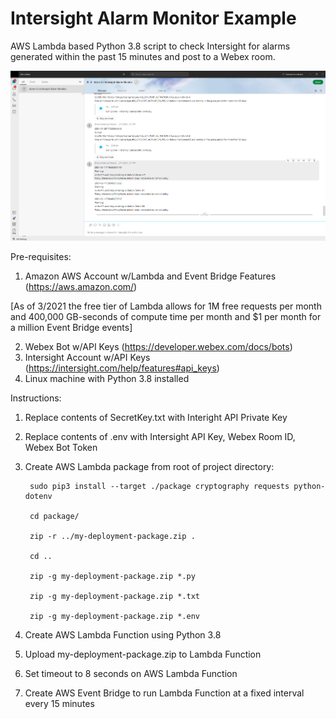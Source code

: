 # Intersight Alarm Monitor Example
AWS Lambda based Python 3.8 script to check Intersight for alarms generated within the past 15 minutes and post to a Webex room.

<img src="README-alarm-example.png"></img>

Pre-requisites:
1. Amazon AWS Account w/Lambda and Event Bridge Features (https://aws.amazon.com/)

[As of 3/2021 the free tier of Lambda allows for 1M free requests per month and 400,000 GB-seconds of compute time per month and $1 per month for a million Event Bridge events]

2. Webex Bot w/API Keys (https://developer.webex.com/docs/bots)
3. Intersight Account w/API Keys (https://intersight.com/help/features#api_keys)
4. Linux machine with Python 3.8 installed 
 
Instructions:
1. Replace contents of SecretKey.txt with Interight API Private Key
2. Replace contents of .env with Intersight API Key, Webex Room ID, Webex Bot Token
3. Create AWS Lambda package from root of project directory:

        sudo pip3 install --target ./package cryptography requests python-dotenv

        cd package/

        zip -r ../my-deployment-package.zip .

        cd ..

        zip -g my-deployment-package.zip *.py

        zip -g my-deployment-package.zip *.txt

        zip -g my-deployment-package.zip *.env

4. Create AWS Lambda Function using Python 3.8
5. Upload my-deployment-package.zip to Lambda Function
6. Set timeout to 8 seconds on AWS Lambda Function
7. Create AWS Event Bridge to run Lambda Function at a fixed interval every 15 minutes
